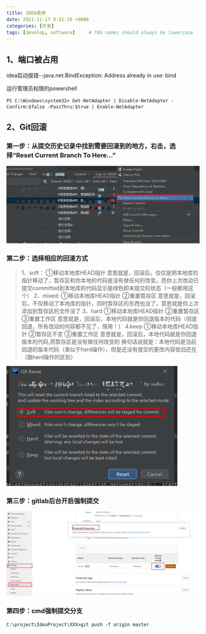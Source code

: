 ```yaml
---
title: IDEA使用
date: 2021-11-17 9:31:19 +0800
categories: [开发]
tags: [develop, software]     # TAG names should always be lowercase
---
```


## 1、端口被占用

idea启动报错--java.net.BindException: Address already in use: bind

运行管理员权限的powershell

```shell
PS C:\Windows\system32> Get-NetAdapter | Disable-NetAdapter -Confirm:$false -PassThru:$true | Enable-NetAdapter
```

## 2、Git回滚

### 第一步：从提交历史记录中找到需要回滚到的地方，右击，选择“Reset Current Branch To Here...”

![](/postImg/IDEA/IDEA使用-2-1.png)

### 第二步：选择相应的回滚方式

> 1、soft：
> ①移动本地库HEAD指针
> 意思就是，回滚后，仅仅是把本地库的指针移动了，暂存区和你本地的代码是没有做任何的改变。而你上次改动已提交committed到本地库的代码显示是绿色即未提交的状态（一般都用这个）
> 2、mixed:
> ①移动本地库HEAD指针
> ②重置暂存区
> 意思就是，回滚后，不仅移动了本地库的指针，同时暂存区的东西也没了，意思就是你上次添加到暂存区的文件没了
> 3、hard
> ①移动本地库HEAD指针
> ②重置暂存区
> ③重置工作区
> 意思就是，回滚后，本地代码就是你回退版本的代码（彻底回退，所有改动的内容都不见了，慎用！）
> 4.keep
> ①移动本地库HEAD指针
> ②暂存区不变
> ③重置工作区
> 意思就是，回滚后，本地代码就是你回退版本的代码,而暂存区是没有做任何改变的
> 换句话说就是：本地代码是当前回退的版本代码（类似于hard操作），但是还没有提交的更改内容依旧还在（跟hard操作的区别）

![](/postImg/IDEA/IDEA使用-2-2.png)

### 第三步：gitlab后台开启强制提交

![](/postImg/IDEA/IDEA使用-2-3.png)

### 第四步：cmd强制提交分支

```shell
C:\project\IdeaProject\XXX>git push -f origin master
```
